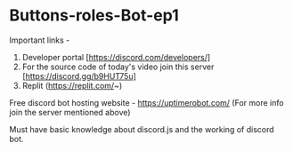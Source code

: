# Buttons-roles-Bot-ep1

Important links - 
1. Developer portal [https://discord.com/developers/] 
2. For the source code of today's video join this server [https://discord.gg/b9HUT75u]
3. Replit (https://replit.com/~)

Free discord bot hosting website - https://uptimerobot.com/ (For more info join the server mentioned above)

Must have basic knowledge about discord.js and the working of discord bot.

